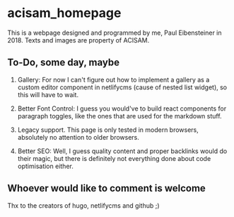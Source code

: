 # acisam_homepage

This is a webpage designed and programmed by me, Paul Eibensteiner in 2018. Texts and images are property of ACISAM.

## To-Do, some day, maybe

1. Gallery: For now I can't figure out how to implement a gallery as a custom editor component in netlifycms (cause of nested list widget), so this will have to wait.

2. Better Font Control: I guess you would've to build react components for paragraph toggles, like the ones that are used for the markdown stuff.

3. Legacy support. This page is only tested in modern browsers, absolutely no attention to older browsers.

4. Better SEO: Well, I guess quality content and proper backlinks would do their magic, but there is definitely not everything done about code optimisation either.

## Whoever would like to comment is welcome

Thx to the creators of hugo, netlifycms and github ;)
